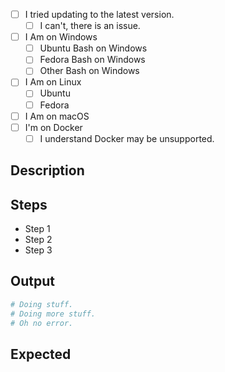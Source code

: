 <!--
  If this is a security related bug, please email the maintainer of this
  repository (found via `CODEOWNERS`) and let them know in private... all
  security issues are handled promptly and quickly, however an early
  release could severely impact people.
-->

- [ ] I tried updating to the latest version.
  - [ ] I can't, there is an issue.
- [ ] I Am on Windows
  - [ ] Ubuntu Bash on Windows
  - [ ] Fedora Bash on Windows
  - [ ] Other  Bash on Windows
- [ ] I Am on Linux
  - [ ] Ubuntu
  - [ ] Fedora
- [ ] I Am on macOS
- [ ] I'm on Docker
  - [ ] I understand Docker may be unsupported.

## Description

<!--
  Replace this with a description of your issue.  Try to be as
  detailed as you can, because the lack of a detailed description
  will not help us reproduce it, and if we cannot reproduce and
  you do not answer, your ticket could be closed.
-->

## Steps

- Step 1
- Step 2
- Step 3

## Output

```sh
# Doing stuff.
# Doing more stuff.
# Oh no error.
```

## Expected

<!--
  Replace this with what you expected to happen.
  Sometimes there are bugs, sometimes it's just a feature,
  but it's always nice to know what you wanted.
-->
